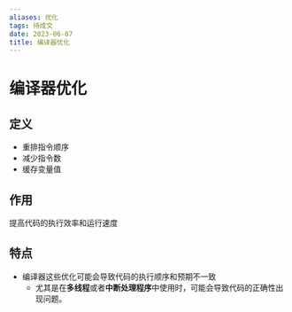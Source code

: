```yaml
---
aliases: 优化
tags: 待成文
date: 2023-06-07
title: 编译器优化
---
```

# 编译器优化

## 定义

- 重排指令顺序
- 减少指令数
- 缓存变量值

## 作用

提高代码的执行效率和运行速度

## 特点

- 编译器这些优化可能会导致代码的执行顺序和预期不一致
	- 尤其是在**多线程**或者**中断处理程序**中使用时，可能会导致代码的正确性出现问题。